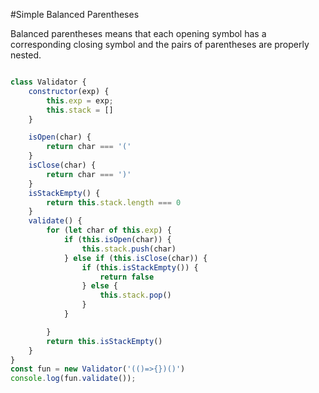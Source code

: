 #Simple Balanced Parentheses

Balanced parentheses means that each opening symbol has a corresponding closing symbol and the pairs of parentheses are properly nested.

~~~javascript

class Validator {
    constructor(exp) {
        this.exp = exp;
        this.stack = []
    }

    isOpen(char) {
        return char === '('
    }
    isClose(char) {
        return char === ')'
    }
    isStackEmpty() {
        return this.stack.length === 0
    }
    validate() {
        for (let char of this.exp) {
            if (this.isOpen(char)) {
                this.stack.push(char)
            } else if (this.isClose(char)) {
                if (this.isStackEmpty()) {
                    return false
                } else {
                    this.stack.pop()
                }
            }

        }
        return this.isStackEmpty()
    }
}
const fun = new Validator('(()=>{})()')
console.log(fun.validate());
~~~
